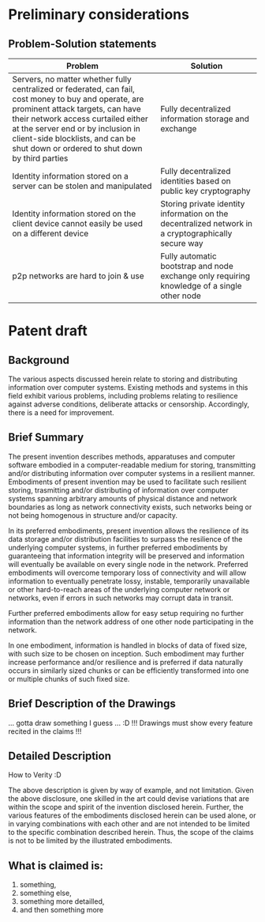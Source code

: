 # Preliminary considerations
## Problem-Solution statements
| Problem | Solution |
| ------- | -------- |
| Servers, no matter whether fully centralized or federated, can fail, cost money to buy and operate, are prominent attack targets, can have their network access curtailed either at the server end or by inclusion in client-side blocklists, and can be shut down or ordered to shut down by third parties | Fully decentralized information storage and exchange |
| Identity information stored on a server can be stolen and manipulated | Fully decentralized identities based on public key cryptography |
| Identity information stored on the client device cannot easily be used on a different device | Storing private identity information on the decentralized network in a cryptographically secure way |
| p2p networks are hard to join & use | Fully automatic bootstrap and node exchange only requiring knowledge of a single other node |

# Patent draft

## Background
The various aspects discussed herein relate to storing and distributing information over computer systems. Existing methods and systems in this field exhibit various problems, including problems relating to resilience against adverse conditions, deliberate attacks or censorship. Accordingly, there is a need for improvement.

## Brief Summary
The present invention describes methods, apparatuses and computer software embodied in a computer-readable medium for storing, transmitting and/or distributing information over computer systems in a resilient manner. Embodiments of present invention may be used to facilitate such resilient storing, trasmitting and/or distributing of information over computer systems spanning arbitrary amounts of physical distance and network boundaries as long as network connectivity exists, such networks being or not being homogenous in structure and/or capacity.

In its preferred embodiments, present invention allows the resilience of its data storage and/or distribution facilities to surpass the resilience of the underlying computer systems, in further preferred embodiments by guaranteeing that information integrity will be preserved and information will eventually be available on every single node in the network. Preferred embodiments will overcome temporary loss of connectivity and will allow information to eventually penetrate lossy, instable, temporarily unavailable or other hard-to-reach areas of the underlying computer network or networks, even if errors in such networks may corrupt data in transit.

Further preferred embodiments allow for easy setup requiring no further information than the network address of one other node participating in the network.

In one embodiment, information is handled in blocks of data of fixed size, with such size to be chosen on inception. Such embodiment may further increase performance and/or resilience and is preferred if data naturally occurs in similarly sized chunks or can be efficiently transformed into one or multiple chunks of such fixed size.


## Brief Description of the Drawings
... gotta draw something I guess ... :D
!!! Drawings must show every feature recited in the claims !!!

## Detailed Description
How to Verity :D

The above description is given by way of example, and not limitation.  Given the above disclosure, one skilled in the art could devise variations that are within the scope and spirit of the invention disclosed herein.  Further, the various features of the embodiments disclosed herein can be used alone, or in varying combinations with each other and are not intended to be limited to the specific combination described herein. Thus, the scope of the claims is not to be limited by the illustrated embodiments.


## What is claimed is:
1. something,
2. something else,
3. something more detailled,
4. and then something more


